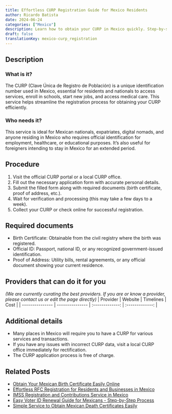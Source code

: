 ```yaml
---
title: Effortless CURP Registration Guide for Mexico Residents
author: Ricardo Batista
date: 2024-06-24
categories: ["Mexico"]
description: Learn how to obtain your CURP in Mexico quickly. Step-by-step guide and required documents for hassle-free CURP registration.
draft: false
translationKey: mexico-curp_registration
---
```


## Description
### What is it?
The CURP (Clave Única de Registro de Población) is a unique identification number used in Mexico, essential for residents and nationals to access services, enroll in schools, start new jobs, and access medical care. This service helps streamline the registration process for obtaining your CURP efficiently.

### Who needs it?
This service is ideal for Mexican nationals, expatriates, digital nomads, and anyone residing in Mexico who requires official identification for employment, healthcare, or educational purposes. It’s also useful for foreigners intending to stay in Mexico for an extended period.

## Procedure

1. Visit the official CURP portal or a local CURP office.
2. Fill out the necessary application form with accurate personal details.
3. Submit the filled form along with required documents (birth certificate, proof of address, etc.).
4. Wait for verification and processing (this may take a few days to a week).
5. Collect your CURP or check online for successful registration.


## Required documents

- Birth Certificate: Obtainable from the civil registry where the birth was registered.
- Official ID: Passport, national ID, or any recognized government-issued identification.
- Proof of Address: Utility bills, rental agreements, or any official document showing your current residence.


## Providers that can do it for you
_(We are currently curating the best providers. If you are or know a provider, please contact us or edit the page directly)_
| Provider        |     Website     |     Timelines    |       Cost      |
| --------------- | --------------- |  :-------------: | :-------------: |

## Additional details

- Many places in Mexico will require you to have a CURP for various services and transactions.
- If you have any issues with incorrect CURP data, visit a local CURP office immediately for rectification.
- The CURP application process is free of charge.

## Related Posts

- [Obtain Your Mexican Birth Certificate Easily Online](https://tramitit.com/guides/mexico/birth_certificate/)
- [Effortless RFC Registration for Residents and Businesses in Mexico](https://tramitit.com/guides/mexico/rfc_registration/)
- [IMSS Registration and Contributions Service in Mexico](https://tramitit.com/guides/mexico/imss_enrollment/)
- [Easy Voter ID Renewal Guide for Mexicans - Step-by-Step Process](https://tramitit.com/guides/mexico/voter_id_renewal/)
- [Simple Service to Obtain Mexican Death Certificates Easily](https://tramitit.com/guides/mexico/death_certificate/)